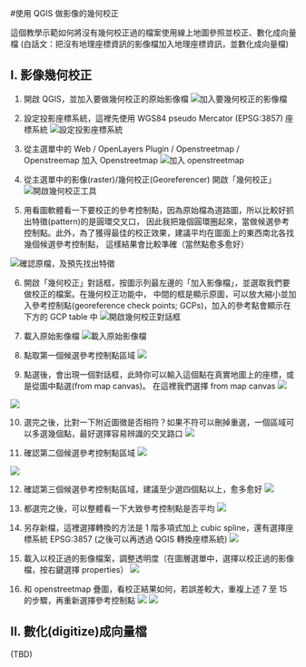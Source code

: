 #使用 QGIS 做影像的幾何校正

這個教學示範如何將沒有幾何校正過的檔案使用線上地圖參照並校正、數化成向量檔
(白話文：把沒有地理座標資訊的影像檔加入地理座標資訊，並數化成向量檔)

## I. 影像幾何校正
    
1. 開啟 QGIS，並加入要做幾何校正的原始影像檔
![加入要幾何校正的影像檔](https://github.com/mutolisp/kh_pplines/blob/master/tutorial/img/01_add_orig_raster.png)

2. 設定投影座標系統，這裡先使用 WGS84 pseudo Mercator (EPSG:3857) 座標系統
![設定投影座標系統](https://github.com/mutolisp/kh_pplines/blob/master/tutorial/img/02_setup_proj.png)

3. 從主選單中的 Web / OpenLayers Plugin / Openstreetmap / Openstreemap 加入 Openstreetmap
![加入 openstreetmap](https://github.com/mutolisp/kh_pplines/blob/master/tutorial/img/03_add_openstreetmap.png)

4. 從主選單中的影像(raster)/幾何校正(Georeferencer) 開啟「幾何校正」
![開啟幾何校正工具](https://github.com/mutolisp/kh_pplines/blob/master/tutorial/img/04_georeference.png)

5. 用看圖軟體看一下要校正的參考控制點，因為原始檔為道路圖，所以比較好抓出特徵(pattern)的是圓環交叉口，
因此我把幾個圓環圈起來，當做候選參考控制點。此外，為了獲得最佳的校正效果，建議平均在圖面上的東西南北各找幾個候選參考控制點，
這樣結果會比較準確（當然點愈多愈好）

![確認原檔，及預先找出特徵](https://github.com/mutolisp/kh_pplines/blob/master/tutorial/img/05_grep_candidates.png)

6. 開啟「幾何校正」對話框，按圖示列最左邊的「加入影像檔」，並選取我們要做校正的檔案。在幾何校正功能中，
中間的框是顯示原圖，可以放大縮小並加入參考控制點(georeference check points; GCPs)，加入的參考點會顯示在
下方的 GCP table 中
![開啟幾何校正對話框](https://github.com/mutolisp/kh_pplines/blob/master/tutorial/img/06_open_georeferencer.png)

7. 載入原始影像檔
![載入原始影像檔](https://github.com/mutolisp/kh_pplines/blob/master/tutorial/img/07_load_orig_raster.png)

8. 點取第一個候選參考控制點區域
![](https://github.com/mutolisp/kh_pplines/blob/master/tutorial/img/08_check_ctrl_pts.png)

9. 點選後，會出現一個對話框，此時你可以輸入這個點在真實地圖上的座標，或是從圖中點選(from map canvas)。
在這裡我們選擇 from map canvas
![](https://github.com/mutolisp/kh_pplines/blob/master/tutorial/img/09_pick_ref_pts.png)

![](https://github.com/mutolisp/kh_pplines/blob/master/tutorial/img/10_pick_ref_pts_1.png)

10. 選完之後，比對一下附近圖徵是否相符？如果不符可以刪掉重選，一個區域可以多選幾個點，最好選擇容易辨識的交叉路口
![](https://github.com/mutolisp/kh_pplines/blob/master/tutorial/img/11_find_another_ref_pts.png)

11. 確認第二個候選參考控制點區域
![](https://github.com/mutolisp/kh_pplines/blob/master/tutorial/img/12_check_pattern_1.png)

![](https://github.com/mutolisp/kh_pplines/blob/master/tutorial/img/13_check_pattern_2.png)

12. 確認第三個候選參考控制點區域，建議至少選四個點以上，愈多愈好
![](https://github.com/mutolisp/kh_pplines/blob/master/tutorial/img/14_check_pattern_3.png)

13. 都選完之後，可以整體看一下大致參考控制點是否平均
![](https://github.com/mutolisp/kh_pplines/blob/master/tutorial/img/15_overall_look.png)

14. 另存新檔，這裡選擇轉換的方法是 1 階多項式加上 cubic spline，還有選擇座標系統 EPSG:3857 (之後可以再透過 QGIS 轉換座標系統)
![](https://github.com/mutolisp/kh_pplines/blob/master/tutorial/img/16_save_as.png)

15. 載入以校正過的影像檔案，調整透明度（在圖層選單中，選擇以校正過的影像檔，按右鍵選擇 properties）
![](https://github.com/mutolisp/kh_pplines/blob/master/tutorial/img/17_opacity.png)

16. 和 openstreetmap 疊圖，看校正結果如何，若誤差較大，重複上述 7 至 15 的步驟，再重新選擇參考控制點
![](https://github.com/mutolisp/kh_pplines/blob/master/tutorial/img/18_check_georeferenced.png)
![](https://github.com/mutolisp/kh_pplines/blob/master/tutorial/img/19_check_georeferenced_2.png)

## II. 數化(digitize)成向量檔
(TBD)
